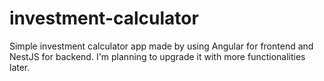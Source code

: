 # investment-calculator
Simple investment calculator app made by using Angular for frontend and NestJS for backend. I'm planning to upgrade it with more functionalities later.
